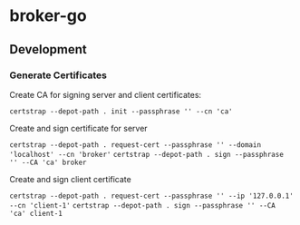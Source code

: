 # broker-go

## Development

### Generate Certificates

Create CA for signing server and client certificates:

`certstrap --depot-path . init --passphrase '' --cn 'ca'`

Create and sign certificate for server

`certstrap --depot-path . request-cert --passphrase '' --domain 'localhost' --cn 'broker'`
`certstrap --depot-path . sign --passphrase '' --CA 'ca' broker`

Create and sign client certificate

`certstrap --depot-path . request-cert --passphrase '' --ip '127.0.0.1' --cn 'client-1'`
`certstrap --depot-path . sign --passphrase '' --CA 'ca' client-1`